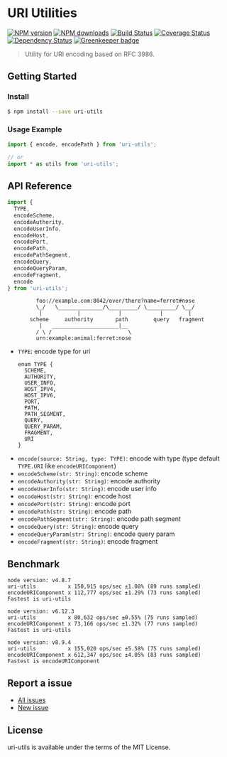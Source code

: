 URI Utilities
=============

[![NPM version](https://img.shields.io/npm/v/uri-utils.svg)](https://www.npmjs.com/package/uri-utils)
[![NPM downloads](https://img.shields.io/npm/dm/uri-utils.svg)](https://www.npmjs.com/package/uri-utils)
[![Build Status](https://travis-ci.org/d-band/uri-utils.svg?branch=master)](https://travis-ci.org/d-band/uri-utils)
[![Coverage Status](https://coveralls.io/repos/github/d-band/uri-utils/badge.svg?branch=master)](https://coveralls.io/github/d-band/uri-utils?branch=master)
[![Dependency Status](https://david-dm.org/d-band/uri-utils.svg)](https://david-dm.org/d-band/uri-utils)
[![Greenkeeper badge](https://badges.greenkeeper.io/d-band/uri-utils.svg)](https://greenkeeper.io/)

> Utility for URI encoding based on RFC 3986.

## Getting Started

### Install

```bash
$ npm install --save uri-utils
```

### Usage Example

```javascript
import { encode, encodePath } from 'uri-utils';

// or
import * as utils from 'uri-utils';
```

## API Reference

```javascript
import {
  TYPE,
  encodeScheme,
  encodeAuthority,
  encodeUserInfo,
  encodeHost,
  encodePort,
  encodePath,
  encodePathSegment,
  encodeQuery,
  encodeQueryParam,
  encodeFragment,
  encode
} from 'uri-utils';
```

```
         foo://example.com:8042/over/there?name=ferret#nose
         \_/   \______________/\_________/ \_________/ \__/
          |           |            |            |        |
       scheme     authority       path        query   fragment
          |   _____________________|__
         / \ /                        \
         urn:example:animal:ferret:nose
```

- `TYPE`: encode type for uri
  ```
  enum TYPE {
    SCHEME,
    AUTHORITY,
    USER_INFO,
    HOST_IPV4,
    HOST_IPV6,
    PORT,
    PATH,
    PATH_SEGMENT,
    QUERY,
    QUERY_PARAM,
    FRAGMENT,
    URI
  }
  ```
- `encode(source: String, type: TYPE)`: encode with type (type default `TYPE.URI` like `encodeURIComponent`)
- `encodeScheme(str: String)`: encode scheme
- `encodeAuthority(str: String)`: encode authority
- `encodeUserInfo(str: String)`: encode user info
- `encodeHost(str: String)`: encode host
- `encodePort(str: String)`: encode port
- `encodePath(str: String)`: encode path
- `encodePathSegment(str: String)`: encode path segment
- `encodeQuery(str: String)`: encode query 
- `encodeQueryParam(str: String)`: encode query param
- `encodeFragment(str: String)`: encode fragment


## Benchmark

```
node version: v4.8.7
uri-utils          x 150,915 ops/sec ±1.08% (89 runs sampled)
encodeURIComponent x 112,777 ops/sec ±1.29% (73 runs sampled)
Fastest is uri-utils

node version: v6.12.3
uri-utils          x 80,632 ops/sec ±0.55% (75 runs sampled)
encodeURIComponent x 73,166 ops/sec ±1.32% (77 runs sampled)
Fastest is uri-utils

node version: v8.9.4
uri-utils          x 155,020 ops/sec ±5.58% (75 runs sampled)
encodeURIComponent x 612,347 ops/sec ±4.05% (83 runs sampled)
Fastest is encodeURIComponent
```

## Report a issue

* [All issues](https://github.com/d-band/uri-utils/issues)
* [New issue](https://github.com/d-band/uri-utils/issues/new)

## License

uri-utils is available under the terms of the MIT License.